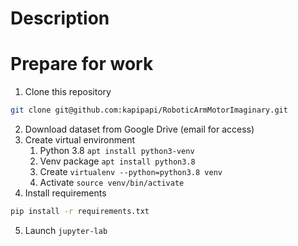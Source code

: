 # Description

# Prepare for work
1. Clone this repository
```bash
git clone git@github.com:kapipapi/RoboticArmMotorImaginary.git
```
2. Download dataset from Google Drive (email for access)
3. Create virtual environment
   1. Python 3.8 `apt install python3-venv`
   2. Venv package `apt install python3.8`
   3. Create `virtualenv --python=python3.8 venv`
   4. Activate `source venv/bin/activate`
4. Install requirements
```bash
pip install -r requirements.txt
```
5. Launch `jupyter-lab`